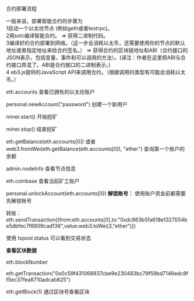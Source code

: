 合约部署流程

一般来说，部署智能合约的步骤为  
1启动一个以太坊节点 \(例如geth或者testrpc\)。  
2用solc编译智能合约。 =&gt; 获得二进制代码。  
3编译好的合约部署到网络。（这一步会消耗以太币，还需要使用你的节点的默认地址或者指定地址来给合约签名。） =&gt; 获得合约的区块链地址和ABI（合约接口的JSON表示，包括变量，事件和可以调用的方法）。\(译注：作者在这里把ABI与合约接口弄混了。ABI是合约接口的二进制表示。\)  
4 eb3.js提供的JavaScript API来调用合约。（根据调用的类型有可能会消耗以太币。）

eth.accounts 查看已拥有的以太坊账户

personal.newAccount\("password"\)  创建一个新用户

miner.start\(\)  开始挖矿

miner.stop\(\)  结束挖矿

eth.getBalance\(eth.accounts\[0\]\) 或者 web3.fromWei\(eth.getBalance\(eth.accounts\[0\]\), "ether"\)      查询第一个账户的余额

admin.nodeInfo   查看节点信息

eth.coinbase   查看当前矿工账户

personal.unlockAccount\(eth.accounts\[0\]\)      **解锁账号：** 使用账户资金前都需要先解锁账号

转账：eth.sendTransaction\({from:eth.accounts\[0\],to:"0xdc863b5fa618e1327054be5dbfec7f6809cad136",value:web3.toWei\(3,"ether"\)}\)

使用 txpool.status 可以看到交易状态

**查看区块数据**

 eth.blockNumber

 eth.getTransaction\("0x0c59f431068937cbe9e230483bc79f59bd7146edc8ff5ec37fea6710adcab825"\)

 eth.getBlock\(1\) 通过区块号查看区块

